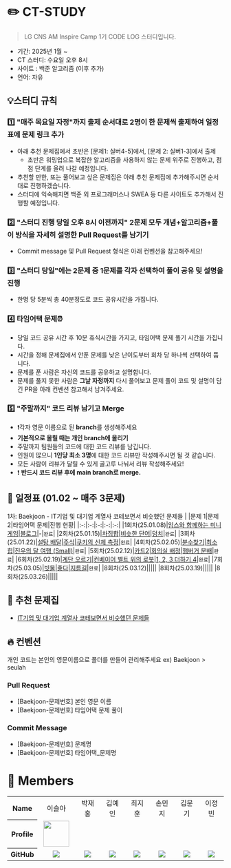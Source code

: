 # ✏️ CT-STUDY
> LG CNS AM Inspire Camp 1기 CODE LOG 스터디입니다.

- 기간: 2025년 1월 ~
- CT 스터디: 수요일 오후 8시
- 사이트 : 백준 알고리즘 (이후 추가)
- 언어: 자유


## 💡스터디 규칙
### 1️⃣ "매주 목요일 자정"까지 출제 순서대로 2명이 한 문제씩 출제하여 **일정표에 문제 링크 추가**
- 아래 추천 문제집에서 초반은 [문제1: 실버4-5]에서, [문제 2: 실버1-3]에서 출제
  * 초반은 워밍업으로 복잡한 알고리즘을 사용하지 않는 문제 위주로 진행하고, 점점 단계를 올려 나갈 예정입니다.
- 추천할 만한, 또는 풀어보고 싶은 문제집은 아래 추천 문제집에 추가해주시면 순서대로 진행하겠습니다.
- 스터디에 익숙해지면 백준 외 프로그래머스나 SWEA 등 다른 사이트도 추가해서 진행할 예정입니다.

### 2️⃣ "스터디 진행 당일 오후 8시 이전까지" 2문제 모두 개념+알고리즘+풀이 방식을 자세히 설명한 **Pull Request**를 남기기
- Commit message 및 Pull Request 형식은 아래 컨벤션을 참고해주세요!

### 3️⃣ "스터디 당일"에는 2문제 중 **1문제**를 각자 선택하여 풀이 공유 및 설명을 진행
- 한명 당 5분씩 총 40분정도로 코드 공유시간을 가집니다.

### 4️⃣  **타임어택 문제⏰** 
- 당일 코드 공유 시간 후 10분 휴식시간을 가지고, 타임어택 문제 풀기 시간을 가집니다.
- 시간을 정해 문제집에서 안푼 문제를 낮은 난이도부터 회차 당 하나씩 선택하여 풉니다.
- 문제를 푼 사람은 자신의 코드를 공유하고 설명합니다.
- 문제를 풀지 못한 사람은 **그날 자정까지** 다시 풀어보고 문제 풀이 코드 및 설명이 담긴 PR을 아래 컨벤션 참고해서 남겨주세요. 

### 5️⃣ "주말까지" 코드 리뷰 남기고 Merge
- ❗️각자 영문 이름으로 된 **branch**를 생성해주세요
- **기본적으로 올릴 때는 개인 branch에 올리기**
- 주말까지 팀원들의 코드에 대한 코드 리뷰를 남깁니다.
- 인원이 많으니 **1인당 최소 3명**에 대한 코드 리뷰만 작성해주시면 될 것 같습니다.
- 모든 사람이 리뷰가 달릴 수 있게 골고루 나눠서 리뷰 작성해주세요!
- ❗️ **반드시 코드 리뷰 후에 main branch로 merge.**



## 📅 일정표 (01.02 ~ 매주 3문제)
1차: Baekjoon - IT기업 및 대기업 계열사 코테보면서 비슷했던 문제들
| |문제 1|문제 2|타임어택 문제|진행 현황|
|:-:|:-:|:-:|:-:|:-:|
|1회차(25.01.08)|[임스와 함께하는 미니게임](https://www.acmicpc.net/problem/25757)|[블로그](https://www.acmicpc.net/problem/21921)|-|`완료`|
|2회차(25.01.15)|[차집합](https://www.acmicpc.net/problem/1822)|[비슷한 단어](https://www.acmicpc.net/problem/2607)|[덩치](https://www.acmicpc.net/problem/7568)|`완료`|
|3회차(25.01.22)|[설탕 배달](https://www.acmicpc.net/problem/2839)|[주식](https://www.acmicpc.net/problem/11501)|[쿠키의 신체 측정](https://www.acmicpc.net/problem/20125)|`완료`|
|4회차(25.02.05)|[분수찾기](https://www.acmicpc.net/problem/1193)|[최소 힙](https://www.acmicpc.net/problem/1927)|[진우의 달 여행 (Small)](https://www.acmicpc.net/problem/17484)|`완료`|
|5회차(25.02.12)|[카드2](https://www.acmicpc.net/problem/2164)|[회의실 배정](https://www.acmicpc.net/problem/1931)|[햄버거 분배](https://www.acmicpc.net/problem/19941)|`완료`|
|6회차(25.02.19)|[계단 오르기](https://www.acmicpc.net/problem/2579)|[컨베이어 벨트 위의 로봇](https://www.acmicpc.net/problem/20055)|[1, 2, 3 더하기 4](https://www.acmicpc.net/problem/15989)|`완료`|
|7회차(25.03.05)|[빗물](https://www.acmicpc.net/problem/14719)|[좋다](https://www.acmicpc.net/problem/1253)|[지름길](https://www.acmicpc.net/problem/1446)|`완료`|
|8회차(25.03.12)|[]()|[]()|[]()||
|8회차(25.03.19)|[]()|[]()|[]()||
|8회차(25.03.26)|[]()|[]()|[]()||




## 📖 추천 문제집
- [IT기업 및 대기업 계열사 코테보면서 비슷했던 문제들](https://www.acmicpc.net/workbook/view/8708)


## 🔥 컨벤션
개인 코드는 본인의 영문이름으로 폴더를 만들어 관리해주세요
ex) Baekjoon > seulah
### Pull Request
- [Baekjoon-문제번호] 본인 영문 이름
- [Baekjoon-문제번호] 타임어택 문제 풀이

### Commit Message
- [Baekjoon-문제번호] 문제명
- [Baekjoon-문제번호] 타임어택_문제명

# 👥 Members
<table width="1000">
<thead>
</thead>
<tbody>

<tr>
<th>Name</th>
<td width="100" align="center">이슬아</td>
<td width="100" align="center">박재홍</td>
<td width="100" align="center">김예인</td>
<td width="100" align="center">최지훈</td>
<td width="100" align="center">손민지</td>
<td width="100" align="center">김문기</td>
<td width="100" align="center">이정빈</td>
</tr>


<tr>
<th>Profile</th>
<td width="100" align="center">
<a href="https://github.com/SRASONY">
<img src="https://github.com/user-attachments/assets/3177c478-51e6-49d8-bbaf-eba0881880af" width="60" height="60">
</a>
</td>
</tr>


<tr>
<th>GitHub</th>
<td width="100" align="center">
<a href="https://github.com/SRASONY">
<img src="http://img.shields.io/badge/SRASONY-green?style=social&logo=github"/>
</a>
</td>
<td width="100" align="center">
<a href="https://github.com/qkrwoghd04">
<img src="http://img.shields.io/badge/qkrwoghd04-green?style=social&logo=github"/>
</a>
</td>
<td width="100" align="center">
<a href="https://github.com/2076070">
<img src="http://img.shields.io/badge/2076070-green?style=social&logo=github"/>
</a>
</td>
<td width="100" align="center">
<a href="https://github.com/cjh-19">
<img src="http://img.shields.io/badge/cjh--19-green?style=social&logo=github"/>
</a>
</td>
<td width="100" align="center">
<a href="https://github.com/midday2612">
<img src="http://img.shields.io/badge/midday2612-green?style=social&logo=github"/>
</a>
</td>
<td width="100" align="center">
<a href="https://github.com/mgkim2025">
<img src="http://img.shields.io/badge/mgkim2025-green?style=social&logo=github"/>
</a>
</td>
<td width="100" align="center">
<a href="https://github.com/coffeesigma/">
<img src="http://img.shields.io/badge/coffeesigma-green?style=social&logo=github"/>
</a>
</td>
</tr>
</tbody>
</table>

